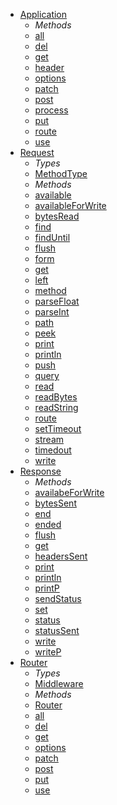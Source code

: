 <ul id="menu">
    <li id="app-api"><a href="#app">Application</a>
        <ul id="app-menu">
            <li><em>Methods</em>
            </li>
            <li><a href="#app-all">all</a>
            </li>
            <li><a href="#app-del">del</a>
            </li>
            <li><a href="#app-get">get</a>
            </li>
            <li><a href="#app-header">header</a>
            </li>
            <li><a href="#app-options">options</a>
            </li>
            <li><a href="#app-patch">patch</a>
            </li>
            <li><a href="#app-post">post</a>
            </li>
            <li><a href="#app-process">process</a>
            </li>
            <li><a href="#app-put">put</a>
            </li>
            <li><a href="#app-route">route</a>
            </li>
            <li><a href="#app-use">use</a>
            </li>
        </ul>
    </li>
    <li id="req-api"><a href="#req">Request</a>
        <ul id="req-menu">
            <li><em>Types</em>
            </li>
            <li><a href="#req-methodType">MethodType</a>
            </li>
            <li><em>Methods</em>
            </li>
            <li><a href="#req-available">available</a>
            </li>
            <li><a href="#req-availableForWrite">availableForWrite</a>
            </li>
            <li><a href="#req-bytesRead">bytesRead</a>
            </li>
            <li><a href="#req-find">find</a>
            </li>
            <li><a href="#req-findUntil">findUntil</a>
            </li>            
            <li><a href="#req-flush">flush</a>
            </li>
            <li><a href="#req-form">form</a>
            </li>            
            <li><a href="#req-get">get</a>
            </li>
            <li><a href="#req-left">left</a>
            </li>
            <li><a href="#req-method">method</a>
            </li>
            <li><a href="#req-parseFloat">parseFloat</a>
            </li> 
            <li><a href="#req-parseInt">parseInt</a>
            </li>                    
            <li><a href="#req-path">path</a>
            </li>
            <li><a href="#req-peek">peek</a>
            </li>
            <li><a href="#req-print">print</a>
            </li>
            <li><a href="#req-println">println</a>
            </li>                        
            <li><a href="#req-push">push</a>
            </li>
            <li><a href="#req-query">query</a>
            </li>
            <li><a href="#req-read">read</a>
            </li>
            <li><a href="#req-readBytes">readBytes</a>
            </li>
            <li><a href="#req-readString">readString</a>
            </li>                  
            <li><a href="#req-route">route</a>
            </li>
            <li><a href="#req-setTimeout">setTimeout</a>
            </li>
            <li><a href="#req-stream">stream</a>
            </li>               
            <li><a href="#req-timedout">timedout</a>
            </li>
            <li><a href="#req-write">write</a>
            </li>            
        </ul>
    </li>
    <li id="res-api"><a href="#res">Response</a>
        <ul id="res-menu">
            <li><em>Methods</em>
            </li>
            <li><a href="#res-availableForWrite">availabeForWrite</a>
             </li>            
            <li><a href="#res-bytesSent">bytesSent</a>
             </li>           
            <li><a href="#res-end">end</a>
            </li>
            <li><a href="#res-ended">ended</a>
            </li>
            <li><a href="#res-flush">flush</a>
            </li>
            <li><a href="#res-get">get</a>
            </li>
            <li><a href="#res-headersSent">headersSent</a>
            </li>
            <li><a href="#res-print">print</a>
            </li>
            <li><a href="#res-println">println</a>
            </li>
            <li><a href="#res-printP">printP</a>
            </li>
            <li><a href="#res-sendStatus">sendStatus</a>
            </li>
            <li><a href="#res-set">set</a>
            </li>
            <li><a href="#res-status">status</a>
            </li>
            <li><a href="#res-statusSent">statusSent</a>
            </li>
            <li><a href="#res-write">write</a>
            </li>
            <li><a href="#res-writeP">writeP</a>
            </li>
        </ul>
    </li>
    <li id="router-api"><a href="#router">Router</a>
        <ul id="router-menu">
            <li><em>Types</em>
            </li>
            <li><a href="#router-Middleware">Middleware</a>
            </li>
            <li><em>Methods</em>
            </li>
            <li><a href="#router-Router">Router</a>
            </li>           
            <li><a href="#router-all">all</a>
            </li>
            <li><a href="#router-del">del</a>
            </li>
            <li><a href="#router-get">get</a>
            </li>
            <li><a href="#router-options">options</a>
            </li>
            <li><a href="#router-patch">patch</a>
            </li>
            <li><a href="#router-post">post</a>
            </li>
            <li><a href="#router-put">put</a>
            </li>
            <li><a href="#router-use">use</a>
            </li>                                  
        </ul>
    </li>
</ul>
